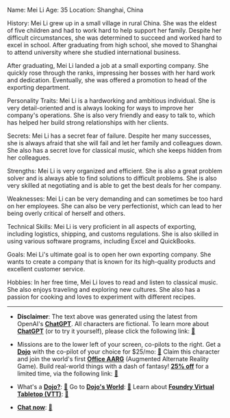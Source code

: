 Name: Mei Li
Age: 35
Location: Shanghai, China

History: Mei Li grew up in a small village in rural China. She was the eldest of five children and had to work hard to help support her family. Despite her difficult circumstances, she was determined to succeed and worked hard to excel in school. After graduating from high school, she moved to Shanghai to attend university where she studied international business.

After graduating, Mei Li landed a job at a small exporting company. She quickly rose through the ranks, impressing her bosses with her hard work and dedication. Eventually, she was offered a promotion to head of the exporting department.

Personality Traits: Mei Li is a hardworking and ambitious individual. She is very detail-oriented and is always looking for ways to improve her company's operations. She is also very friendly and easy to talk to, which has helped her build strong relationships with her clients.

Secrets: Mei Li has a secret fear of failure. Despite her many successes, she is always afraid that she will fail and let her family and colleagues down. She also has a secret love for classical music, which she keeps hidden from her colleagues.

Strengths: Mei Li is very organized and efficient. She is also a great problem solver and is always able to find solutions to difficult problems. She is also very skilled at negotiating and is able to get the best deals for her company.

Weaknesses: Mei Li can be very demanding and can sometimes be too hard on her employees. She can also be very perfectionist, which can lead to her being overly critical of herself and others.

Technical Skills: Mei Li is very proficient in all aspects of exporting, including logistics, shipping, and customs regulations. She is also skilled in using various software programs, including Excel and QuickBooks.

Goals: Mei Li's ultimate goal is to open her own exporting company. She wants to create a company that is known for its high-quality products and excellent customer service.

Hobbies: In her free time, Mei Li loves to read and listen to classical music. She also enjoys traveling and exploring new cultures. She also has a passion for cooking and loves to experiment with different recipes.
 

---
* **Disclaimer**: The text above was generated using the latest from OpenAI's [**ChatGPT**](https://openai.com/blog/chatgpt/).  All characters are fictional.  To learn more about [**ChatGPT**](https://openai.com/blog/chatgpt/) (or to try it yourself), please click the following link: [:closed_book:](https://openai.com/blog/chatgpt/)

* Missions are to the lower left of your screen, co-pilots to the right. Get a [**Dojo**](https://workmates.live/marketplace) with the co-pilot of your choice for $25/mo: [:green_book:](https://workmates.live/marketplace) Claim this character and join the world's first [**Office AARG**](https://dojos.world) (Augmented Alternate Reality Game). Build real-world things with a dash of fantasy! [**25% off**](https://blog.workmates.live/deal-on-a-dojo) for a limited time, via the following link: [:green_book:](https://blog.workmates.live/deal-on-a-dojo) 

* What's a [**Dojo?**](https://workdojos.com): [:blue_book:](https://workdojos.com)  Go to [**Dojo's World**](https://dojos.world): [:blue_book:](https://dojos.world)  Learn about [**Foundry Virtual Tabletop (VTT)**](https://foundryvtt.com): [:closed_book:](https://foundryvtt.com/)

* [**Chat now**](https://chat.workmates.live/channel/support): [:ledger:](https://chat.workmates.live/channel/support)
